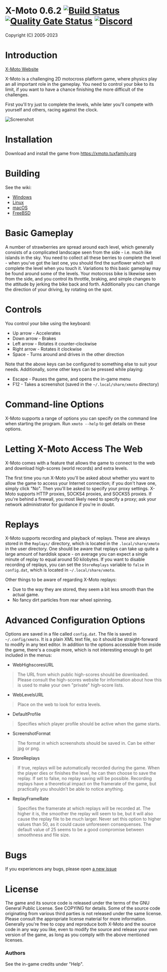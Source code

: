 # X-Moto 0.6.2 [![Build Status](https://github.com/xmoto/xmoto/actions/workflows/build.yml/badge.svg)](https://github.com/xmoto/xmoto/actions/) [![Quality Gate Status](https://sonarcloud.io/api/project_badges/measure?project=xmoto_xmoto&metric=alert_status)](https://sonarcloud.io/dashboard?id=xmoto_xmoto) [![Discord](https://img.shields.io/discord/256286284039847937?color=5865f2&label=Discord&logo=discord&logoColor=white)](https://discord.gg/W33yTUd)
Copyright (C) 2005-2023

# Introduction

[X-Moto Website](https://xmoto.tuxfamily.org)

X-Moto is a challenging 2D motocross platform game, where physics play 
an all important role in the gameplay. You need to control your bike to 
its limit, if you want to have a chance finishing the more difficult of 
the challenges. 

First you'll try just to complete the levels, while later you'll compete 
with yourself and others, racing against the clock.  

![Screenshot](https://xmoto.tuxfamily.org/images/screenshot.jpg)

# Installation

Download and install the game from https://xmoto.tuxfamily.org

# Building
See the wiki:
- [Windows](https://github.com/xmoto/xmoto/wiki/Building-on-Windows)
- [Linux](https://github.com/xmoto/xmoto/wiki/Building-on-Linux)
- [macOS](https://github.com/xmoto/xmoto/wiki/Building-on-macOS)
- [FreeBSD](https://github.com/xmoto/xmoto/wiki/Building-on-FreeBSD)

# Basic Gameplay

A number of strawberries are spread around each level, which generally 
consists of a complicated landscape seen from the side - i.e. much like 
islands in the sky. You need to collect all these berries to 
complete the level - when you've got the last one, you should find 
the sunflower which will complete the level when you touch it. 
Variations to this basic gameplay may be found around some of the 
levels.
Your motocross bike is likewise seen from the side, 
and you control its throttle, braking, and simple changes to the 
attitude by jerking the bike back and forth. Additionally you can change 
the direction of your driving, by rotating on the spot. 

# Controls

You control your bike using the keyboard:

- Up arrow - Accelerates
- Down arrow - Brakes
- Left arrow - Rotates it counter-clockwise
- Right arrow - Rotates it clockwise
- Space - Turns around and drives in the other direction

Note that the above keys can be configured to something else to suit
your needs.
Additionally, some other keys can be pressed while playing:

- Escape - Pauses the game, and opens the in-game menu
- F12 - Takes a screenshot (saved in the ``~/.local/share/xmoto`` directory)

# Command-line Options

X-Moto supports a range of options you can specify on the command
line when starting the program. Run ``xmoto --help`` to get details on these options.

# Letting X-Moto Access The Web

X-Moto comes with a feature that allows
the game to connect to the web and download high-scores (world 
records) and extra levels. 

The first time you run X-Moto you'll be asked about whether you want
to allow the game to access your Internet connection; if you don't
have one, simply click "No". Then you'll be asked to specify your
proxy settings. X-Moto supports HTTP proxies, SOCKS4 proxies, and
SOCKS5 proxies. If you're behind a firewall, you most likely need to
specify a proxy; ask your network administrator for guidance if 
you're in doubt.

# Replays

X-Moto supports recording and playback of
replays. These are always stored in the ``Replays/`` directory, which is
located in the ``.local/share/xmoto`` in the user directory.
One should be aware that replays can take up quite a large amount of
harddisk space - on average you can expect a single minute of replay
to equal around 50 kilobytes. If you want to disable recording of 
replays, you can set the ``StoreReplays`` variable to ``false`` in
``config.dat``, which is located in ``~/.local/share/xmoto``. 

Other things to be aware of regarding X-Moto replays:

 - Due to the way they are stored, they seem a bit less smooth
   than the actual game.
 - No fancy dirt particles from rear wheel spinning.

# Advanced Configuration Options

Options are saved in a file called ``config.dat``. The file is saved
in ``~/.config/xmoto``. 
It is a plain XML text file, so it should be straight-forward to modify 
in any text editor. In addition to the options accessible from inside 
the game, there's a couple more, which is not interesting enough to 
get included in the menus:

- WebHighscoresURL
> The URL from which public high-scores should be downloaded. Please consult the high-scores website for information about how this is used to make your own "private" high-score lists.
                    
- WebLevelsURL
> Place on the web to look for extra levels.

- DefaultProfile
> Specifies which player profile should be active when the game starts.
                    
- ScreenshotFormat
> The format in which screenshots should be saved in. Can be either jpg or png.                  

- StoreReplays
> If true, replays will be automatically recorded during the game. When the player dies or finishes the level, he can then choose to save the replay.  If set to false, no replay saving will be possible. Recording replays have a theoretical impact on the framerate of the game, but practically you shouldn't be able to notice anything.
                    
- ReplayFrameRate
> Specifies the framerate at which replays will be recorded at. The higher it is, the smoother the replay will seem to be, but it will also cause the replay file to be much larger. Never set this option to higher values than 50, as it could cause unforeseen consequenses. The default value of 25 seems to be a good compromise between smoothness and file size.   
 
# Bugs

If you experiences any bugs, please open [a new issue](https://github.com/xmoto/xmoto/issues)

# License

The game and its source code is released under the terms of the GNU 
General Public License. See COPYING for details.
Some of the source code originating from various third parties is not 
released under the same license. Please consult the appropriate 
license material for more information.
Generally you're free to copy and reproduce both X-Moto and the 
source code in any way you like, even to modify the source and release 
your own version of the game, as long as you comply with the 
above mentioned licenses.

### Authors

See the in-game credits under "Help".

